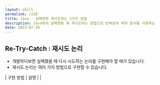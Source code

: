 ```yaml
---
layout: skill
permalink: /228
title: Java - 실패하면 재시도하는 2가지 방법
description: Java에서 실패했을 때 재시도하는 방법으로 반복문과 재귀 함수를 사용하는 2가지 방법이 있습니다.
date: 2023-07-20
---
```



## Re-Try-Catch : 재시도 논리

- 개발하다보면 실패했을 때 다시 시도하는 논리를 구현해야 할 때가 있습니다.
- 재시도 논리는 여러 가지 방법으로 구현할 수 있습니다.

| 구현 방법 | 설명 |
| 
